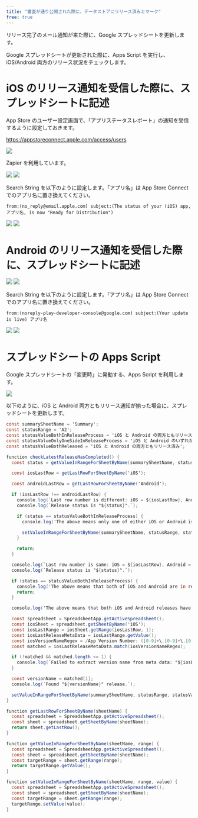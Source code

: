 ```yaml
---
title: "審査が通り公開された際に、データストアにリリース済みとマーク"
free: true
---
```


リリース完了のメール通知が来た際に、Google スプレッドシートを更新します。

Google スプレッドシートが更新された際に、Apps Script を実行し、iOS/Android 両方のリリース状況をチェックします。

# iOS のリリース通知を受信した際に、スプレッドシートに記述

App Store のユーザー設定画面で、「アプリステータスレポート」の通知を受信するように設定しておきます。

https://appstoreconnect.apple.com/access/users

![](/images/automated-regular-release-for-mobile/app-store-notification-settings.png)

Zapier を利用しています。

![](/images/automated-regular-release-for-mobile/zapier-ios-01.png)
![](/images/automated-regular-release-for-mobile/zapier-ios-02.png)

Search String を以下のように設定します。「アプリ名」は App Store Connect でのアプリ名に置き換えてください。

```plaintext:Search String
from:(no_reply@email.apple.com) subject:(The status of your (iOS) app, アプリ名, is now "Ready for Distribution")
```

![](/images/automated-regular-release-for-mobile/zapier-ios-03.png)
![](/images/automated-regular-release-for-mobile/zapier-ios-04.png)

# Android のリリース通知を受信した際に、スプレッドシートに記述

![](/images/automated-regular-release-for-mobile/zapier-android-01.png)
![](/images/automated-regular-release-for-mobile/zapier-android-02.png)

Search String を以下のように設定します。「アプリ名」は App Store Connect でのアプリ名に置き換えてください。

```plaintext:Search String
from:(noreply-play-developer-console@google.com) subject:(Your update is live) アプリ名
```

![](/images/automated-regular-release-for-mobile/zapier-android-03.png)
![](/images/automated-regular-release-for-mobile/zapier-android-04.png)

# スプレッドシートの Apps Script

Google スプレッドシートの「変更時」に発動する、Apps Script を利用します。

![](/images/automated-regular-release-for-mobile/spreadsheet-trigger.png)

以下のように、iOS と Android 両方ともリリース通知が揃った場合に、スプレッドシートを更新します。

```javascript:script.gs
const summarySheetName = 'Summary';
const statusRange = 'A2';
const statusValueBothInReleaseProcess = 'iOS と Android の両方ともリリース進行中';
const statusValueOnlyOneSideInReleaseProcess = 'iOS と Android のいずれかがリリース進行中';
const statusValueBothReleased = 'iOS と Android の両方ともリリース済み';

function checkLatestReleaseHasCompleted() {
  const status = getValueInRangeForSheetByName(summarySheetName, statusRange);

  const iosLastRow = getLastRowForSheetByName('iOS');

  const androidLastRow = getLastRowForSheetByName('Android');

  if (iosLastRow !== androidLastRow) {
    console.log(`Last row number is different: iOS = ${iosLastRow}, Android = ${androidLastRow}.`);
    console.log(`Release status is "${status}".`);

    if (status == statusValueBothInReleaseProcess) {
      console.log('The above means only one of either iOS or Android is in release process.');

      setValueInRangeForSheetByName(summarySheetName, statusRange, statusValueOnlyOneSideInReleaseProcess);
    }

    return;
  }

  console.log(`Last row number is same: iOS = ${iosLastRow}, Android = ${androidLastRow}.`);
  console.log(`Release status is "${status}".`);

  if (status == statusValueBothInReleaseProcess) {
    console.log('The above means that both of iOS and Android are in release process.');
    return;
  }

  console.log('The above means that both iOS and Android releases have been completed.');

  const spreadsheet = SpreadsheetApp.getActiveSpreadsheet();
  const iosSheet = spreadsheet.getSheetByName('iOS');
  const iosLastRange = iosSheet.getRange(iosLastRow, 1);
  const iosLastReleaseMetaData = iosLastRange.getValue();
  const iosVersionNameRegex = /App Version Number: ([0-9]+\.[0-9]+\.[0-9]+)/;
  const matched = iosLastReleaseMetaData.match(iosVersionNameRegex);

  if (!matched && matched.length <= 1) {
    console.log(`Failed to extract version name from meta data: "${iosLastReleaseMetaData}".`);
  }

  const versionName = matched[1];
  console.log(`Found "${versionName}" release.`);

  setValueInRangeForSheetByName(summarySheetName, statusRange, statusValueBothReleased);
}

function getLastRowForSheetByName(sheetName) {
  const spreadsheet = SpreadsheetApp.getActiveSpreadsheet();
  const sheet = spreadsheet.getSheetByName(sheetName);
  return sheet.getLastRow();
}

function getValueInRangeForSheetByName(sheetName, range) {
  const spreadsheet = SpreadsheetApp.getActiveSpreadsheet();
  const sheet = spreadsheet.getSheetByName(sheetName);
  const targetRange = sheet.getRange(range);
  return targetRange.getValue();
}

function setValueInRangeForSheetByName(sheetName, range, value) {
  const spreadsheet = SpreadsheetApp.getActiveSpreadsheet();
  const sheet = spreadsheet.getSheetByName(sheetName);
  const targetRange = sheet.getRange(range);
  targetRange.setValue(value);
}
```
